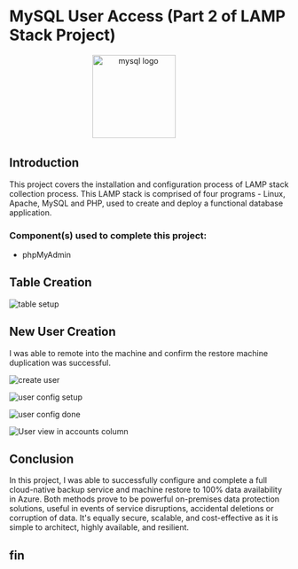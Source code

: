 # MySQL User Access (Part 2 of LAMP Stack Project)

<div align="center">
  <img src="https://upload.wikimedia.org/wikipedia/commons/thumb/2/2f/PhpMyAdmin_logo_2010_hidef.svg/1200px-PhpMyAdmin_logo_2010_hidef.svg.png" height="150" alt="mysql logo"  />
  <img width="50" />
</div>

## Introduction

This project covers the installation and configuration process of LAMP stack collection process. This LAMP stack is comprised of four programs - Linux, Apache, MySQL and PHP, used to create and deploy a functional database application. 

### Component(s) used to complete this project:

- phpMyAdmin

## Table Creation

![table setup](https://imgur.com/Hgilx0G.jpg) 

## New User Creation
I was able to remote into the machine and confirm the restore machine duplication was successful.

![create user](https://imgur.com/kAry64e.jpg) 

![user config setup](https://imgur.com/Wyj1My2.jpg) 

![user config done](https://imgur.com/8ivTIR6.jpg) 

![User view in accounts column](https://imgur.com/I4chBqV.jpg) 

## Conclusion
In this project, I was able to successfully configure and complete a full cloud-native backup service and machine restore to 100% data availability in Azure. Both methods prove to be powerful on-premises data protection solutions, useful in events of service disruptions, accidental deletions or corruption of data. It's equally secure, scalable, and cost-effective as it is simple to architect, highly available, and resilient.

## fin
